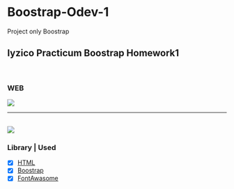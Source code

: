# Boostrap-Odev-1
Project only Boostrap

## Iyzico Practicum Boostrap Homework1  <br>


<br>

### WEB
<img src="https://i.hizliresim.com/z410cc6.PNG">
<hr>
 <br>
<img src="https://i.hizliresim.com/hv3f2vl.PNG">

### Library | Used
- [x] [HTML](https://www.w3schools.com/html/)
- [x] [Boostrap](https://getbootstrap.com/)
- [x] [FontAwasome](https://fontawesome.com/)
